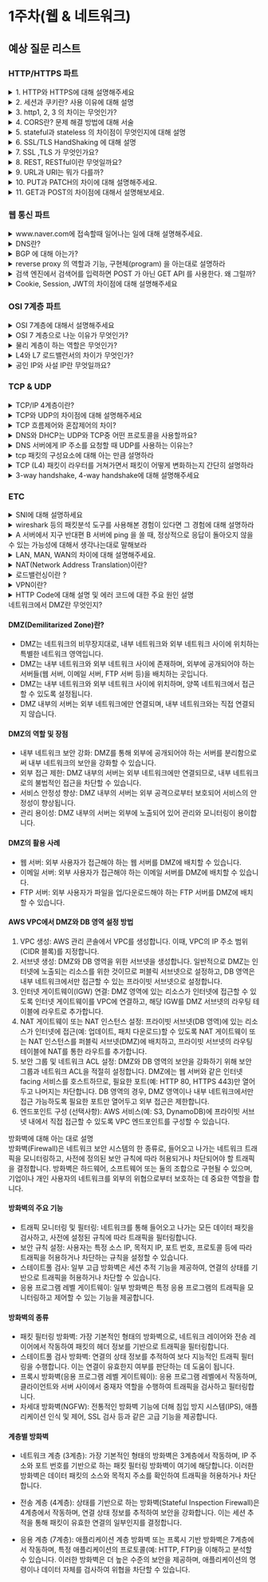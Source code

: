 # 1주차(웹 & 네트워크)

## 예상 질문 리스트

### HTTP/HTTPS 파트
<details>
<summary>1. HTTP와 HTTPS에 대해 설명해주세요</summary>
<div>
HTTP는 Hypertext Transfer Protocol의 약자로, 클라이언트/서버 모델에서 데이터를 주고받기 위한 프로토콜입니다. 7계층의 프로토콜로, TCP/IP 위에서 동작하며, 80번 포트를 사용합니다. HTTP는 상태를 가지고 있지 않는 Stateless 프로토콜이며 e커머스 같은 상태가 필요한 작업들을 위한 쿠키와 세션이 존재합니다.
HTTP는 클라이언트와 서버 사이에서 데이터를 주고 받을 떄 텍스트 형태로 주고 받으며, 누군가 네트워크에서 신호를 가로채면 내용이 노출될 수 있다는 보안적인 이슈가 존재합니다.
이를 보완하기 위해서 고안된 것이 바로 HTTP Secure라고도 불리는 HTTPS 이며 HTTP에 데이터 암호화를 추가하여 보안성을 강화한 프로토콜입니다. 443 포트를 사용하고, HTTP 레이어 바로 밑단에 SSL이나 TLS 프로토콜을 추가하여, 서버와 클라이언트 사이에서의 모든 통신 내용이 암호화됩니다.
</div>
</details>

<details>
<summary>2. 세션과 쿠키란? 사용 이유에 대해 설명</summary>
<div>
세션과 쿠키는 웹상에서 사용자의 상태 정보를 유지하고, 사용자 경험을 개선하기 위해 사용되는 기술입니다. 이들은 HTTP 프로토콜의 비연결성과 무상태성을 보완하는 역할을 합니다.

### 세션(Session)
세션은 서버 측에서 생성되는 일종의 식별자로, 사용자가 웹 서버에 접속할 때마다 임시로 생성됩니다. 사용자의 정보는 서버에 저장되며, 보안성이 높지만 서버의 부하를 증가시킬 수 있습니다.
세션은 주로 사용자의 로그인 상태나 접속 정보 등을 유지하기 위해 사용되며 세션을 통해 사용자가 여러 페이지를 이동하더라도 로그인 상태를 유지할 수 있습니다.
### 쿠키(Cookie)
쿠키는 클라이언트(브라우저) 측에 저장되는 작은 데이터 파일로, 사용자의 웹 사이트 방문 정보나 선호도 등을 저장합니다. 쿠키는 사용자가 웹 사이트에 다시 접속할 때 해당 정보를 서버에 전송하여 사용자 맞춤형 서비스를 제공할 수 있게 합니다.
쿠키를 사용하는 이유는 사용자의 편의성을 높이고, 웹 사이트의 사용성을 개선하기 위해 사용됩니다. 예를 들어, 쿠키를 통해 사용자의 로그인 정보, 장바구니 정보, 언어 설정 등을 기억하게 할 수 있습니다.
세션과 쿠키는 HTTP의 무상태성과 비연결성을 개선하기 위해 나온 방법으로 e커머스처럼 상태가 필요한 경우 사용자의 정보를 각각 서버(세션)와 클라이언트(쿠키) 측에서 관리하는 방법입니다. 보안성이 중요한 정보는 세션을 통해 서버 측에서 관리하고, 사용자의 편의성을 위한 정보는 쿠키를 통해 클라이언트 측에서 관리하는 것이 일반적입니다. 
</div>
</details>

<details>
<summary>
3. http1, 2, 3 의 차이는 무엇인가?
</summary>
<div>

**HTTP/1.0**:
- 연결마다 하나의 요청과 응답만 처리하는 클라이언트-서버 모델을 사용합니다.
- 텍스트 기반의 프로토콜로, 헤더 정보와 데이터가 동일한 연결을 통해 전송됩니다.
- 성능과 효율성이 떨어지는 단점이 있으며, 여러 개의 리소스를 동시에 로드하기 어렵습니다.
<br>

**HTTP/1.1**:

- **지속 연결(Persistent Connection)**과 **파이프라이닝(Pipelining)**을 도입하여 한 번의 TCP 초기화 이후, keep-alive 옵션으로 일정 시간 동안 연결 상태를 유지하며, 클라이언트는 앞 요청의 응답을 기다리지 않고 순차적으로 요청을 전송할 수 있게 되었습니다(하지만, 서버에서는 순서대로 처리해야 해서 병목 현상이 발생하고 HOL 문제가 발생). 
- 헤더 필드의 압축을 통해 일부 성능 향상을 이루었지만, 여전히 성능이 제한됩니다.(쿠키와 같은 다양한 메타 정보가 헤더에 들어가서 보내려 하는 데이터보다 header가 더 커지게 되는 Fat message header 문제가 존재)
![alt text](image.png)

<br>

**HTTP/2**:
- 이진 프레임 형식과 헤더 압축을 도입하여 효율성을 개선했습니다.
- **다중 스트림(Multiplexing)을 지원하여 하나의 연결로 동시에 여러 요청과 응답을 처리**할 수 있습니다.
- **서버 푸시(Server Push)를 통해 서버는 클라이언트 요청 없이 리소스를 전송할 수** 있습니다.
- 보안을 위해 기본적으로 TLS(SSL)을 사용하도록 권장하며 그 위에 binary framing layer가 올라가서 동작합니다. (메시지가 프레임으로 나뉘면 헤더는 헤더 프레임, 데이터는 데이터 프레임으로 나뉨.) 
![이진 프레임 구조](image-1.png)
![다중 스트림 구조](image-2.png)
<br>

#### Appendix
Stream : 구성된 연결 내에서 전달되는 바이트의 양방향 흐름으로 하나 이상의 메시지가 전달될 수 있습니다.
Message : 논리적 요청 또는 응답 메시지에 매핑되는 프레임의 전체 시퀀스입니다.
Frame : http/2에서 통신의 최소 단위로 각 최소 단위에는 하나의 프레임 헤더가 포함됩니다.
즉, 상위 레벨에서는 스트림으로 묶고 하위 레벨에서는 프레임으로 쪼개져서 통신이 이루어집니다. 각 스트림에는 양방향 메시지 전달에 사용되는 고유 식별자와 우선순위 정보(선택적)가 존재하며 모든 통신은 클라이언트와 서버 사이에 하나의 tcp 연결만을 사용하며 전달될 수 있는 양방향 스트림의 수는 제한이 없습니다. 즉, tcp를 복수로 뚫지 않습니다.


**HTTP/3**:
- 전체적으로 새로운 전송 프로토콜로, **QUIC(Quick UDP Internet Connections)을 기반으로** 합니다.
- UDP를 사용하여 혼잡 제어 및 오류 복구 기능을 더 효과적으로 수행하며, 연결 설정 및 해제에 대한 지연을 감소시킵니다.
- 하나의 연결로 다수의 병렬 스트림을 전송하며, 스트림 간에 영향을 주지 않고 데이터를 동시에 전송합니다.
- 보통 tcp에서는 소켓 번호로 ip주소+포트 번호를 쓰는데 QUIC에서는 독립적으로 connection id를 사용하기 때문에 ip주소가 바뀌어도 연결이 유지됩니다.
- QUIC의 연결 설정 과정이 TLS1.3과 밀결합되어 있는 반면 TCP는 TLS와 서로 독립적이라서 따로 따로 뚫지만 QUIC 은 새로 만들때 그냥 같이 써야해서 같이합니다. (QUIC이 TLS1.3을 사용한 주된 이유는 handshake에 더 적은 라운드 트립이 필요하도록 바뀌었기 때문으로 프로토콜 지연을 줄여주는 효과가 있음.)

(https://suminn0.tistory.com/143)
![TLS](image-3.png)

</div>
</details>

<details>
<summary>
4. CORS란? 문제 해결 방법에 대해 서술
</summary>
<div>

### CORS(Cross-Origin Resource Sharing)란?

CORS는 웹 브라우저에서 보안을 유지하면서 다른 출처의 리소스를 안전하게 요청할 수 있도록 하는 메커니즘입니다. 서버는 HTTP 헤더를 통해 다른 출처의 요청을 허용할지 결정하며, 이는 원본 사이트의 모방을 방지하고 다른 출처의 데이터 요청을 제한함으로써 공격으로부터 보호하는 데 필요합니다.

#### CORS의 필요성
- 보안 강화: 웹 애플리케이션은 선택된 리소스에 대해 다른 출처의 접근을 허용함으로써, 원본 사이트를 모방하거나 사용자 정보를 도용하는 등의 무단 접근 및 해킹 가능성을 줄일 수 있습니다.
- 통합 용이성: 클라이언트 웹 애플리케이션이 다른 도메인의 리소스와 상호 작용할 수 있게 함으로써, third party API 및 리소스를 클라이언트 측 코드에서 참조하는 것을 용이하게 합니다. 예를 들어, 동영상 플랫폼 API에서 동영상을 가져오거나 글꼴 라이브러리의 글꼴을 사용하는 등의 작업에 활용됩니다.
#### CORS 해결 방법
- 서버 측 설정 변경: 서버에서 특정 출처 또는 모든 출처에 대한 요청을 허용하도록 설정을 변경합니다. 예를 들어, Spring Boot에서는 @CrossOrigin 어노테이션을 사용하거나, WebMvcConfigurer를 구현하여 글로벌 CORS 설정을 할 수 있습니다.
- 프록시 서버 사용: 클라이언트와 서버 사이에 프록시 서버를 두어, 모든 클라이언트 요청을 프록시를 통해 서버로 전달하고, 서버의 응답을 클라이언트에게 전달하는 방식으로 CORS 문제를 우회할 수 있습니다.

</div>
</details>

<details>
<summary>
5. stateful과 stateless 의 차이점이 무엇인지에 대해 설명
</summary>
<div>

#### Stateful
Stateful(상태 유지) 시스템은 사용자의 상태 정보를 저장하고 이를 기반으로 다음 행동을 결정합니다. 예를 들어, 웹 애플리케이션에서 로그인 세션 관리는 Stateful한 예입니다. 사용자가 로그인하면, 그 사용자의 정보(예: 세션 ID)가 서버에 저장되고, 사용자가 다음 요청을 할 때마다 서버는 해당 정보를 참조하여 사용자를 인식합니다. 이를 통해 사용자마다 개인화된 서비스를 제공할 수 있습니다.

#### Stateless
Stateless(상태 비유지) 시스템은 사용자의 상태 정보를 저장하지 않습니다. 즉, 각 요청이 독립적으로 처리되며, 이전 요청의 정보가 후속 요청에 영향을 주지 않습니다. 예를 들어, HTTP 프로토콜은 Stateless 프로토콜입니다. 클라이언트가 서버에 요청을 보낼 때 마다, 각 요청은 서로 독립적으로 처리되며, 서버는 이전 요청에 대한 정보를 저장하거나 참조하지 않습니다. 이러한 특성은 서버의 복잡성을 줄이고 확장성을 높이는 데 도움이 됩니다.

둘의 차이점은 상태 정보 저장 여부와 응답 방식에 차이가 있으면 Stateful의 경우엔 저장하고 관리한 상태 정보를 기반으로 응답을 결정하는 반면 Stateless는 상태 정보를 유지하지 않고 각 요청을 독립적으로 처리합니다. 따라서 전자의 경우 상태 정보 관리를 위한 리소스가 필요할 수 있으며 이는 시스템의 복잡성을 증가시킬 수 있습니다.
</div>
</details>

<details>
<summary>
6. SSL/TLS HandShaking 에 대해 설명
</summary>
<div>

SSL(Secure Sockets Layer)과 TLS(Transport Layer Security)는 인터넷 상에서 데이터를 암호화하여 전송하는 기술로, 민감한 정보를 안전하게 전송하기 위해 사용됩니다. SSL은 TLS의 전신이며, 현재는 TLS가 더 널리 사용됩니다. SSL/TLS Handshaking은 클라이언트와 서버 간의 안전한 연결을 설정하는 과정입니다.

클라이언트 헬로(Client Hello): 통신을 시작하는 클라이언트가 서버에게 사용 가능한 암호화 방식, TLS 버전, 임의의 난수(random number) 등을 전송합니다.

서버 헬로(Server Hello): 서버는 클라이언트의 메시지를 받고, 클라이언트와 공통으로 사용할 수 있는 암호화 방식, TLS 버전, 서버의 임의의 난수 등을 선택하여 응답합니다.

서버 인증 및 키 교환(Server Certificate and Key Exchange): 서버는 자신의 인증서를 클라이언트에게 전송합니다. 클라이언트는 인증서의 유효성을 확인하고, 서버의 공개키를 획득합니다. 이 공개키를 이용하여 세션 키를 암호화하여 서버에게 전송합니다.

클라이언트 키 교환(Client Key Exchange): 클라이언트는 서버의 공개키를 사용하여 암호화된 프리마스터 시크릿(premaster secret)을 생성하고 이를 서버에게 전송합니다. 서버는 개인 키를 사용하여 premaster secret(클라이언트가 보낸 키)을 해독합니다. 그런 다음 서버와 클라이언트는 모든 통신의 대칭 암호화에 사용되는 세션 키를 계산합니다.

핸드세이크 완료: 서버와 클라이언트는 서로에게 "Finished" 메시지를 전송하여 핸드셰이킹 과정이 성공적으로 완료되었음을 알립니다. 이 시점부터 클라이언트와 서버 간에 교환되는 데이터는 모두 암호화되어 전송됩니다.

![ssl/tls handshake](image-4.png)
</div>
</details>

<details>
<summary>
7. SSL ,TLS 가 무엇인가요?
</summary>
<div>

SSL(Secure Sockets Layer)과 TLS(Transport Layer Security)는 인터넷 상의 데이터 전송을 안전하게 보호하기 위한 프로토콜입니다. 이들은 개인 정보, 인증, 데이터 무결성을 보호하며, 특히 온라인 거래와 같은 중요한 정보가 오가는 통신을 암호화하여 보안을 강화합니다. SSL은 TLS의 전신으로, 시간이 지나면서 TLS로 발전했습니다.

#### SSL과 TLS의 역할
- 데이터 암호화: 웹사이트와 브라우저 간에 전송되는 데이터를 암호화하여, 해커들이 개인 또는 금융 정보에 접근하는 것을 방지합니다.
- 통신 보안 강화: 웹 브라우징, 이메일, VoIP와 같은 애플리케이션을 위해 컴퓨터 네트워크 상에서 통신 보안을 제공합니다.

#### SSL과 TLS의 차이점
- 보안 강화: TLS는 SSL의 취약점을 해결한 업그레이드 버전으로, 더 강화된 보안 기능을 제공합니다.
- 표준화: TLS는 1999년 IETF(Internet Engineering Task Force)에 의해 표준화된 SSL의 후속 버전입니다.(TLS 1.0은 SSL 3.0 의 개선 버전으로 시작)

SSL과 TLS는 웹사이트의 신뢰도를 높이고 인터넷 연결을 보호하는 데 중요한 역할을 합니다. 이 프로토콜들은 모든 종류의 정보 교환을 보호하는 데 필수적이며, 전자상거래뿐만 아니라 로그인 정보와 같은 중요 데이터의 안전한 전송을 보장합니다. 

</div>
</details>

<details>
<summary>
8. REST, RESTful이란 무엇일까요?
</summary>
<div>
REST는 인터넷상에서 클라이언트와 서버 간의 상호작용을 규정하기 위해 고안되었으며, 웹 기술을 사용하여 구현됩니다. RESTful은 REST 원칙을 준수하는 웹 서비스를 의미합니다. 

#### REST 구성 요소
- 자원(Resource) : HTTP URI
- 자원에 대한 행위(Verb) : HTTP Method
- 자원에 대한 행위의 내용 (Representations) : HTTP Message Pay Load

#### REST 주요 특징
- 클라이언트-서버 구조(Client-Server Architecture): 클라이언트와 서버가 독립적으로 동작할 수 있도록 분리됩니다. 이를 통해 각각의 구성 요소가 개별적으로 발전할 수 있습니다.

- 무상태(Stateless): 각 요청은 독립적이며, 이전 요청의 상태 정보를 저장하지 않습니다. 서버는 클라이언트로부터 온 요청만을 처리하며, 이 요청에는 필요한 모든 정보가 포함되어 있어야 합니다.

- 캐시 처리 가능(Cacheable): 서버 응답은 캐싱이 가능하도록 표시될 수 있습니다. 이를 통해 클라이언트는 응답을 재사용하여 애플리케이션의 효율성과 성능을 향상시킬 수 있습니다.

- 계층형 시스템(Layered System): 클라이언트는 서버가 직접적으로 연결되어 있는지, 중간에 다른 계층이 있는지 알 수 없습니다. 이는 시스템의 확장성을 향상시킵니다.

- 코드 온 디맨드(Code on Demand, 선택적): 서버는 실행 가능한 코드를 클라이언트에 전송할 수 있습니다. 이는 클라이언트의 기능을 임시적으로 확장할 수 있게 합니다.

- 일관된 인터페이스(Uniform Interface): 일관된 인터페이스를 통해 시스템 간의 상호작용을 단순화합니다. 이 원칙에는 리소스의 식별, 리소스에 대한 표현, 자기 서술적 메시지, 하이퍼미디어를 통한 애플리케이션 상태의 엔진 등이 포함됩니다.

RESTful 웹 서비스는 이러한 원칙을 따르며, 주로 HTTP 메소드(GET, POST, PUT, DELETE 등)를 사용하여 리소스에 접근하고 조작합니다. RESTful 아키텍처를 사용함으로써, 개발자들은 보다 유연하고 확장 가능한 웹 서비스를 구축할 수 있습니다.
</div>
</details>

<details>
<summary>
9. URL과 URI는 뭐가 다를까?
</summary>
<div>

#### URI (Uniform Resource Identifier)
URI는 인터넷 상의 자원을 고유하게 식별하거나 이름을 붙이기 위한 문자열입니다.
URI는 자원의 위치나 이름을 나타낼 수 있으며, URL과 URN (Uniform Resource Name)을 포함하는 더 넓은 개념입니다.
ex) mailto:example@example.com (URN), http://example.com/page (URL)
#### URL (Uniform Resource Locator)
URL은 인터넷 상의 자원이 위치한 곳을 나타내기 위한 특정한 형태의 URI입니다.
URL은 자원에 접근하기 위한 구체적인 방법과 위치를 포함합니다. 즉, 해당 자원을 찾기 위한 주소 역할을 합니다.
ex) http://example.com/page

#### 차이점
모든 URL은 URI입니다. 하지만 모든 URI가 URL인 것은 아닙니다. URI는 자원의 위치(URL) 또는 이름(URN)을 나타낼 수 있지만, URL은 오직 자원의 위치만을 나타냅니다.
URL은 자원에 접근하기 위한 경로를 제공하는 반면, URI는 자원을 식별하거나 이름을 붙이는 데 사용됩니다.
즉, URL은 '어디에' 있는지를 알려주고, URI는 '무엇인지'를 식별합니다.

</div>
</details>

<details>
<summary>
10. PUT과 PATCH의 차이에 대해 설명해주세요.
</summary>
<div>

HTTP 메소드인 PUT과 PATCH는 모두 리소스를 업데이트하는 데 사용되지만, 그 방식에서 차이가 있습니다. PUT은 전체 리소스를 업데이트하는 반면, PATCH는 리소스의 일부분만 업데이트합니다. 예를 들어, PUT 요청을 보내면 리소스의 모든 필드가 업데이트되지만, PATCH 요청을 보내면 특정 필드만 업데이트할 수 있습니다.

#### PUT과 PATCH의 주요 차이점
PUT: 전체 리소스를 업데이트하므로, 업데이트하려는 리소스의 모든 정보를 요청에 포함해야 합니다. 이는 리소스의 일부만 변경하고자 할 때 비효율적일 수 있습니다.
PATCH: 리소스의 특정 부분만을 업데이트하기 때문에, 변경하고자 하는 정보만 요청에 포함하면 됩니다. 이는 효율적인 데이터 전송과 빠른 업데이트를 가능하게 합니다.

</div>
</details>

<details>
<summary>
11. GET과 POST의 차이점에 대해서 설명해보세요.
</summary>
<div>

GET 메소드는 서버로부터 정보를 조회하기 위해 사용됩니다. 데이터를 URL의 쿼리 스트링을 통해 전송하며, 이 데이터는 URL에 노출됩니다. GET 요청은 브라우저에 의해 캐시될 수 있으며, 북마크와 검색 엔진 크롤링에 적합합니다.
POST 메소드는 서버에 데이터를 제출하여 리소스를 생성하거나 업데이트하기 위해 사용됩니다. 데이터는 요청 본문(body)에 포함되어 전송되며, URL에는 노출되지 않습니다. POST 요청은 캐시되지 않으며, 브라우저 히스토리에도 저장되지 않습니다.

</div>
</details>

### 웹 통신 파트

<details>
<summary>
www.naver.com에 접속할때  일어나는 일에 대해 설명해주세요.
</summary>
<div>

1. URL 입력: 브라우저의 주소창에 www.naver.com을 입력합니다.

2. DNS 조회: DNS 서버는 도메인 네임을 IP로 변환해주는 역할을 합니다. 먼저 Local DNS에게 URL을 물어보고, 해당 주소가 캐싱되어있다면 바로 IP 주소를 반환하고 그렇지 않다면 다음 단계로 넘어갑니다. Local DNS는 주소를 찾아내기 위해 다른 DNS 서버들과 통신을 시작하게 되며 재귀적으로 Root DNS, TLD DNS, 도메인 DNS에게 차례로 물어보며 IP 주소를 찾게 됩니다.

3. TCP 연결: IP 주소를 획득한 후, 브라우저는 목적지 서버와의 안정적인 통신을 위해 TCP(Transmission Control Protocol) 연결을 시도합니다.(이때 HTTPS인 경우 SSL/TLS 핸드세이크 과정도 진행됩니다.) 이 과정에서는 일반적으로 www.naver.com 서버의 80번 포트(HTTP) 또는 443번 포트(HTTPS)에 연결하려고 합니다.

4. HTTP 요청: TCP 연결이 성공하면, 브라우저는 www.naver.com 서버에 HTTP 요청을 보냅니다. 이 요청에는 웹 페이지를 요청하는 데 필요한 정보가 포함됩니다.

5. 서버 응답: www.naver.com 서버는 브라우저의 요청을 받고 처리한 다음, 요청된 웹 페이지 데이터(HTML, CSS, JavaScript 등)와 함께 HTTP 응답을 보냅니다.

6. 콘텐츠 렌더링: 브라우저는 서버로부터 받은 데이터를 해석하여 화면에 표시합니다. HTML을 먼저 해석하고, CSS 스타일을 적용하며, JavaScript를 실행하여 동적인 웹 페이지를 사용자에게 보여줍니다.

7. 외부 자원 로드: 웹 페이지에는 외부 이미지, 스크립트, 스타일시트 등이 포함될 수 있습니다. 이러한 자원들도 각각 HTTP 요청을 통해 서버로부터 로드됩니다.

</div>
</details>

<details>
<summary>
DNS란?
</summary>
<div>
DNS(Domain Name System)는 인터넷상에서 도메인 이름을 IP 주소로 변환하는 시스템입니다. 인터넷은 기본적으로 IP 주소를 사용하여 컴퓨터나 서버와 같은 장치를 식별합니다. 그러나 IP 주소는 숫자로 이루어져 있어 사람이 기억하기 어렵습니다. DNS는 이러한 문제를 해결하기 위해 도메인 이름(예: www.example.com)을 사람이 이해할 수 있는 주소로 사용하고, 이를 실제 네트워크에서 장치를 식별하는 데 필요한 IP 주소(예: 192.0.2.1)로 변환합니다.
</div>
</details>

<details>
<summary>
BGP 에 대해 아는가?
</summary>
<div>

BGP(Border Gateway Protocol)는 인터넷의 핵심 라우팅 프로토콜 중 하나로, **다른 AS(Autonomous System) 간에** **경로 및 라우팅 정보를 교환하고 관리하는 데 사용**되는 프로토콜입니다.(AS란 하나 이상의 네트워크로 구성되어 독자적인 라우팅 정책을 가진 큰 네트워크나 네트워크 그룹을 의미) BGP는 주로 대규모 네트워크와 다른 AS 간의 라우팅을 제어하는 데 사용됩니다.

#### BGP 주요 특징
1. **AS 간 라우팅**: BGP는 다른 AS 간에 라우팅 정보를 교환하는 데 사용됩니다. **AS는 네트워크 관리의 독립적인 영역**으로, 하나 이상의 IP 주소 범위를 관리합니다. BGP는 이러한 **AS 간의 경로 교환을 담당**합니다.
2. **경로 벡터 프로토콜**: BGP는 경로 벡터 프로토콜로서, 경로 정보를 경로 벡터로 표현하고 이를 교환하여 라우팅 결정을 내립니다. 즉, 패킷이 전송될 최적의 경로를 결정하는 데 사용됩니다. 각 경로 벡터는 목적지 네트워크, AS 경로 및 다양한 속성 정보로 구성됩니다.
3. **정책 기반 라우팅**: BGP는 다양한 정책을 적용하여 라우팅 결정을 내릴 수 있습니다. 이는 트래픽 조정, AS 경로 필터링, 목적지 기반 경로 선택 등과 같은 다양한 제어를 가능하게 합니다.
4. **AS 경로 필터링**: BGP는 AS 경로 정보를 이용하여 경로 필터링을 수행할 수 있으므로, 특정 AS로부터 트래픽을 차단하거나 전달할 수 있습니다.
5. **경로 공개 및 철회**: BGP는 경로 공개(Advertise)와 경로 철회(Withdraw)를 통해 네트워크의 상태를 다른 AS에 알리고 변경사항을 통지합니다.
6. **BGP 라우터**: BGP 라우터는 BGP 프로토콜을 구현하는 라우터로, 다른 AS와의 BGP 세션을 설정하고 업데이트 메시지를 교환합니다.
7. **BGP 피어링**: BGP 라우터 간의 연결을 BGP 피어링이라고 합니다. BGP 피어링은 eBGP(External BGP)와 iBGP(Internal BGP) 두 가지 유형이 있습니다. eBGP는 다른 AS와의 피어링을 나타내며, iBGP는 동일한 AS 내의 다른 BGP 라우터와의 피어링을 나타냅니다.

#### 작동 방식
1. 세션 설정: 두 BGP 라우터(피어) 사이에 TCP 연결을 통해 세션이 설정됩니다. BGP는 기본적으로 TCP 포트 179를 사용합니다.
2. 경로 교환: 세션이 설정되면, BGP 피어는 서로에게 자신이 알고 있는 경로 정보를 교환합니다.
3. 경로 갱신: 경로 정보나 네트워크 상태가 변경되면, BGP 피어는 새로운 정보를 서로에게 알립니다.
4. 경로 유지: BGP 피어는 주기적으로 keepalive 메시지를 교환하여 연결을 유지합니다.

BGP는 인터넷의 라우팅을 관리하고 안정적으로 유지하기 위한 핵심 프로토콜로 사용되며, 다양한 정책 및 네트워크 환경에 따라 라우팅 결정을 조절할 수 있습니다.

Calico BGP..
</div>
</details>

<details>
<summary>
reverse proxy 의 역할과 기능, 구현체(program) 을 아는대로 설명하라
</summary>
<div>

Reverse Proxy는 클라이언트로부터의 요청을 서버로 전달하는 중간자 역할을 하며, 서버로부터의 응답을 다시 클라이언트에게 전달합니다. 그러나 일반적인 프록시 서버와 달리, Reverse Proxy는 클라이언트가 서버에 직접적으로 접근하는 것이 아닌 서버의 앞단에서 작동하여 서버들의 요청을 관리합니다. 이로 인해 여러 가지 중요한 역할과 기능을 수행할 수 있습니다.

#### Reverse Proxy의 역할과 기능
- 로드 밸런싱: 여러 서버에 걸쳐 요청을 분산시켜 서버의 부하를 줄이고, 서비스의 가용성과 신뢰성을 높입니다.
- 보안 강화: 클라이언트와 서버 사이의 중간자로서 작동하여 서버의 실제 IP 주소를 숨기고, 보안 위협으로부터 서버를 보호합니다.
- 캐싱: 자주 요청되는 리소스를 캐시에 저장하여 서버의 부하를 줄이고 응답 시간을 단축합니다.
#### Reverse Proxy 구현체
- Nginx: 고성능을 자랑하는 웹 서버이자 가장 인기 있는 리버스 프록시 소프트웨어 중 하나입니다. 로드 밸런싱, 캐싱 등의 기능을 제공합니다.
- Apache HTTP Server: mod_proxy 모듈을 통해 리버스 프록시 기능을 제공합니다. 유연한 구성과 다양한 모듈을 통해 많은 기능을 지원합니다.
- HAProxy: 고성능 로드 밸런서 및 프록시 서버로, 특히 대규모 웹 사이트와 애플리케이션에 적합합니다. 세밀한 트래픽 관리와 보안 기능을 제공합니다.

이러한 리버스 프록시 소프트웨어들은 웹 서비스의 성능을 향상시키고, 보안을 강화하며, 관리를 용이하게 하는 등의 역할을 수행합니다.

> 포워드 프록시(Forward Proxy)
> 목적: 일반 프록시는 클라이언트가 인터넷에 접근할 때 사용합니다. 클라이언트의 요청을 받아서 인터넷의 서버에 대신 요청을 보내고, 서버로부터 받은 응답을 클라이언트에게 돌려줍니다. 이를 통해 사용자의 신원을 보호하거나 콘텐츠 필터링, 방화벽 우회 등의 기능을 제공할 수 있습니다.
> 작동 방식: 클라이언트는 프록시 서버를 통해 인터넷의 다양한 서버에 접근합니다. 프록시 서버는 클라이언트의 요청을 대신해서 웹 서버에 전달하고, 웹 서버로부터의 응답을 다시 클라이언트에게 전달합니다.

포워드 프록시는 클라이언트 뒷단에 있고 리버스 프록시는 서버 앞단에 있으며 포워드 프록시는 클라이언트를 대신해서 서버에 요청을 보내는 역할을 하고(이때 특정 사이트 접속에 대한 차단 설정 가능) 리버스 프록시는 클라이언트가 요청을 보내면 리버스 프록시가 서버와 통신해서 요청 응답을 반환해줍니다.
따라서 리버스 프록시의 경우 클라이언트는 리버스 프록시 ip로 요청을 보내게 되고 포워드 프록시의 경우 서버는 클라이언트 ip 대신 포워드 프록시의 ip로 요청을 받게 됩니다.
</div>
</details>

<details>
<summary>
검색 엔진에서 검색어를 입력하면 POST 가 아닌 GET API 를 사용한다. 왜 그럴까?
</summary>
<div>

- URL을 통한 공유: GET 요청은 요청하는 데이터가 URL의 일부로 포함되어 있기 때문에, 사용자가 검색 결과를 쉽게 다른 사람과 공유할 수 있습니다. 예를 들어, 검색어가 URL에 포함되어 있어 링크를 복사하여 다른 사람에게 보낼 수 있습니다.

- 캐싱: GET 요청은 결과를 캐시할 수 있어서 동일한 검색 요청에 대해 더 빠른 응답 시간을 제공할 수 있습니다. 이는 서버의 부하를 줄이고 사용자 경험을 개선하는 데 도움이 됩니다.

검색 엔진에서 GET 방식을 사용하는 것은 사용자 경험을 향상시키고, 검색 결과의 공유와 재사용을 용이하게 하기 위한 선택입니다. 검색어를 URL에 포함시킴으로써, 사용자는 검색 결과를 쉽게 다른 사람과 공유하고, 나중에 다시 접근할 수 있습니다.
</div>
</details>

<details>
<summary>
Cookie, Session, JWT의 차이점에 대해 설명해주세요
</summary>
<div>

Cookie와 Session은 클라이언트와 서버 간의 상태를 유지하기 위해 사용되며, 서로 보완적인 관계에 있습니다. 반면, JWT는 사용자 인증 정보를 안전하게 전송하고 검증하기 위한 목적으로 사용됩니다.

#### Cookie:
- 클라이언트(브라우저)에 저장되는 작은 데이터 파일입니다.
- 사용자 인증, 세션 관리, 사용자 선호도 기록 등에 사용됩니다.
- 이름, 값, 만료 시간, 도메인, 경로 등으로 구성됩니다.
#### Session
- 서버 측에서 관리되는 사용자 정보의 저장소입니다.
- 클라이언트에게 고유한 세션 ID를 제공하여 사용자를 식별합니다.
- 서버의 메모리에 저장되어, 동시에 많은 사용자가 접속할 경우 서버에 부하를 줄 수 있습니다.
#### JWT (JSON Web Token)
- 사용자 인증 및 정보 교환에 사용되는 자가 수용적(self-contained) 방식의 JSON 토큰입니다.
- 토큰에는 사용자에 대한 정보, 발급자, 만료 시간 등이 포함될 수 있습니다.
- 디지털 서명이 되어 있어, 정보가 중간에 변경되었는지 검증할 수 있습니다.
- 세션과 달리 서버의 메모리를 사용하지 않아 서버 부하를 줄일 수 있습니다

</div>
</details>





### OSI 7계층 파트

<details>
<summary>
OSI 7계층에 대해서 설명해주세요
</summary>
<div>

OSI(Open Systems Interconnection) 7계층 모델은 컴퓨터 네트워크 프로토콜과 통신을 7개의 계층으로 나누어 정의한 표준 모델입니다.

1. 물리 계층(Physical Layer): 데이터 전송과 수신을 위한 하드웨어 수준의 전송 매체(케이블, RJ45 등)와 전기적 신호를 다룹니다. 이 계층은 데이터를 비트로 변환하여 전송합니다.

2. 데이터 링크 계층(Data Link Layer): 네트워크 장비 간의 물리적 연결을 관리하고, 오류 검출 및 수정 기능을 제공합니다. 이 계층에서는 프레임이라는 단위로 데이터를 전송하며, MAC 주소를 사용하여 통신합니다.

3. 네트워크 계층(Network Layer): 다양한 네트워크 간의 데이터 전송을 담당하며, IP 주소를 사용하여 최적의 경로(Routing)를 결정합니다. 이 계층에서는 패킷이라는 단위로 데이터를 전송합니다.

4. 전송 계층(Transport Layer): 종단 간(End-to-End) 데이터 전송을 관리하며, 통신을 위한 세션 관리와 오류 검출 및 복구 기능을 제공합니다. TCP/UDP 프로토콜이 이 계층에서 작동합니다.

5. 세션 계층(Session Layer): 네트워크 상에서 통신하는 양쪽 시스템 간의 세션을 생성, 관리, 종료하는 기능을 담당합니다. 이 계층은 통신의 시작과 끝을 정의합니다.

6. 표현 계층(Presentation Layer): 데이터의 표현 형식을 관리하고 변환합니다. 예를 들어, 암호화 및 압축을 처리합니다. 이 계층은 데이터를 어플리케이션이 이해할 수 있는 형태로 변환하거나, 네트워크 형식으로 변환하는 역할을 합니다.

7. 응용 계층(Application Layer): 최종 사용자와 직접적으로 상호 작용하는 애플리케이션들을 위한 인터페이스를 제공합니다. 이메일 클라이언트, 웹 브라우저와 같은 응용 프로그램이 이 계층에서 작동합니다.
</div>
</details>

<details>
<summary>
OSI 7 계층으로 나눈 이유가 무엇인가?
</summary>
<div>

네트워크 통신 과정을 7계층으로 나누어 각 계층의 역할을 명확히 함으로써 네트워크 통신 과정의 복잡성을 해결하고, 문제 해결의 효율성을 높이며(네트워크 문제 발생 시 특정 계층을 타켓팅하여 문제 해결), 계층 간 독립성을 보장하고, 표준화와 호환성을 향상시키는 등 네트워크 관리와 운영에 많은 장점을 제공하기 떄문입니다.

</div>
</details>

<details>
<summary>
물리 계층이 하는 역할은 무엇인가?
</summary>
<div>

0과 1로 나열된 데이터를(비트) 전기적인 **아날로그 신호로 변환**해서 주고 받는 기능을 하는 계층입니다. 
</div>
</details>

<details>
<summary>
L4와 L7 로드밸런서의 차이가 무엇인가?
</summary>
<div>

#### L4 로드밸런서 (계층 4: 전송 계층)
IP 주소와 포트 번호를 기반으로 네트워크 트래픽을 분산시킵니다. TCP/UDP 트래픽의 분산을 담당하며, 세션 계층 정보나 애플리케이션 계층의 데이터 내용은 처리하지 않습니다.
장점: 처리 속도가 빠르며, 단순한 트래픽 분산에 효율적입니다.

#### L7 로드밸런서 (계층 7: 애플리케이션 계층)
HTTP, HTTPS 같은 애플리케이션 프로토콜의 내용을 기반으로 트래픽을 분산시킵니다. URL, HTTP 헤더, 쿠키 등을 분석하여 더 정교한 라우팅 결정을 내릴 수 있습니다.
장점: 애플리케이션의 요구사항에 맞춰 트래픽을 제어할 수 있어, 보다 세분화된 로드밸런싱이 가능합니다. 예를 들어, 특정 URL 패턴이나 특정 타입의 트래픽을 특정 서버 그룹에 전달하는 것과 같은 작업을 수행할 수 있습니다.

L4는 IP 주소와 포트 번호 같은 네트워크 및 전송 계층 정보만을 사용하여 트래픽을 분산시키는 반면 L7은 HTTP 헤더, URL, 쿠키 등 애플리케이션 계층의 데이터를 분석하여 더 정교한 로드밸런싱을 제공합니다.
또한, L7은 애플리케이션의 세부적인 요구사항에 맞춰 트래픽을 분산시킬 수 있으며, 캐싱, 애플리케이션 방화벽 기능 등 추가 기능을 제공할 수 있습니다.
</div>
</details>

<details>
<summary>
공인 IP와 사설 IP란 무엇일까요?
</summary>
<div>

#### 공인 IP (Public IP Address)
공인 IP 주소는 인터넷 상에서 고유하며 전 세계적으로 특정 장치를 식별하는 데 사용됩니다.
이 주소를 통해 인터넷 상의 다른 장치들과 통신이 가능하며, 일반적으로 인터넷 서비스 제공업체(ISP)에 의해 할당됩니다.
공인 IP 주소는 인터넷에 직접 연결된 장치에 할당되어 외부에서 접근할 수 있게 해 줍니다.

#### 사설 IP (Private IP Address):
사설 IP 주소는 한 조직 또는 가정 내부 네트워크에서만 사용되며, 인터넷 상에서는 고유하지 않습니다.
사설 IP 주소는 네트워크 내에서 장치들이 서로 통신하는 데 사용되며, 외부 네트워크와의 통신에는 공인 IP 주소를 통한 NAT(네트워크 주소 변환)이 필요합니다.
사설 IP 주소는 일반적으로 라우터나 스위치 같은 네트워크 장비에 의해 자동으로 할당되거나 수동으로 설정됩니다.(DHCP 같은 프로토콜 사용)
사설 IP 주소 범위는 IANA(Internet Assigned Numbers Authority)에 의해 정의되어 있으며, 일반적으로 다음과 같습니다:
10.0.0.0 ~ 10.255.255.255
172.16.0.0 ~ 172.31.255.255
192.168.0.0 ~ 192.168.255.255

</div>
</details>


### **TCP & UDP**

<details>
<summary>
TCP/IP 4계층이란?
</summary>
<div>

TCP/IP 4계층은 인터넷 통신에 사용되는 프로토콜 집합으로, OSI 7계층 모델을 단순화한 모델입니다. 
1. 네트워크 액세스 계층(Network Access Layer) :  이 계층은 물리적 네트워크 하드웨어와 밀접하게 관련되어 있으며, 데이터를 전기 신호로 변환하여 네트워크를 통해 전송하는 기능을 담당합니다. Ethernet, Wi-Fi 같은 물리적 및 데이터 링크 기술이 여기에 속합니다.
2. 인터넷 계층(Internet Layer) : 이 계층은 데이터 패킷을 소스에서 목적지까지 전달하는 기능을 담당합니다. 가장 중요한 프로토콜인 IP(Internet Protocol)가 이 계층에 속하며, 주소 지정과 라우팅을 담당합니다.
3. 전송 계층(Transport Layer) : 이 계층은 통신을 활성화하는 끝점 간의 연결을 관리합니다. TCP(Transmission Control Protocol)와 UDP(User Datagram Protocol)와 같은 프로토콜이 이 계층에 속하며, 데이터의 순차적 전송, 신뢰성 있는 전송, 오류 검출 및 복구 등을 담당합니다.
4. 애플리케이션 계층(Application Layer) : 사용자와 가장 가까운 계층으로, 사용자가 네트워크에 접근할 수 있는 인터페이스와 프로토콜을 제공합니다. HTTP, FTP, SMTP, DNS 등의 프로토콜이 이 계층에 속하며, 웹 브라우징, 이메일 전송, 파일 전송 등 다양한 인터넷 기반 서비스를 가능하게 합니다.

디테일 참고 - https://yozm.wishket.com/magazine/detail/1956/
</div>
</details>

<details>
<summary>
TCP와 UDP의 차이점에 대해 설명해주세요
</summary>
<div>

TCP(Transmission Control Protocol)와 UDP(User Datagram Protocol)는 TCP/IP 프로토콜 스택의 전송 계층에서 사용되는 대표적인 프로토콜입니다. 
##### 연결 방식
TCP는 연결 지향형 프로토콜로, 데이터 전송 전에 3-way handshaking 과정을 거쳐 연결을 설정합니다.
UDP는 비연결형 프로토콜로, 데이터를 보내기 전 연결 설정 과정이 없습니다.

##### 신뢰성
TCP는 데이터 전송 과정에서 오류 검사, 재전송, 흐름 제어 등의 기능을 제공하여 안정적인 데이터 전송을 보장합니다.
UDP는 데이터 전송 과정에서 오류 검사나 재전송 기능이 없어 신뢰성이 낮습니다.

##### 속도
TCP는 연결 설정, 오류 검사, 재전송 등의 과정으로 인해 UDP보다 상대적으로 느립니다.
UDP는 연결 설정 과정이 없어 빠른 속도로 데이터를 전송할 수 있습니다.

##### 용도
TCP는 이메일, 파일 전송, 웹 브라우징 등 신뢰성이 중요한 애플리케이션에 사용됩니다.
UDP는 실시간 스트리밍, 온라인 게임, DNS 등 속도가 중요한 애플리케이션에 사용됩니다.

##### 패킷 전송 방식
TCP는 패킷의 순서를 보장하고 누락된 패킷을 재전송합니다.
UDP는 패킷의 순서를 보장하지 않으며, 누락된 패킷은 재전송하지 않습니다.

#### TCP와 UDP의 특징

##### TCP(Transmission Control Protocol)의 주요 특징
- 연결 지향형 프로토콜: 데이터 전송 전 3-way handshaking을 통해 연결을 설정합니다.
- 신뢰성 있는 데이터 전송: 오류 검사, 재전송, 흐름 제어 등의 기능을 제공합니다.
- 순서 보장: 패킷의 순서를 보장하며, 누락된 패킷은 재전송합니다.
- 느린 속도: 연결 설정, 오류 검사, 재전송 등의 과정으로 인해 UDP보다 상대적으로 느립니다.

##### UDP(User Datagram Protocol)의 주요 특징
- 비연결형 프로토콜: 데이터 전송 전 연결 설정 과정이 없습니다.
- 신뢰성 낮음: 오류 검사, 재전송 기능이 없어 데이터 전송의 신뢰성이 낮습니다.
- 순서 보장 없음: 패킷의 순서를 보장하지 않으며, 누락된 패킷은 재전송하지 않습니다.
- 빠른 속도: 연결 설정 과정이 없어 TCP보다 상대적으로 빠른 속도로 데이터를 전송할 수 있습니다.
</div>
</details>

<details>
<summary>
TCP 흐름제어와 혼잡제어의 차이?
</summary>
<div>

흐름제어는 송신자와 수신자 사이의 데이터 전송 속도를 조절하여 데이터 손실을 방지하는 반면, 혼잡제어는 네트워크 내의 데이터 전송량을 조절하여 네트워크 혼잡을 방지하거나 완화하는 데 초점을 맞춥니다.

#### 흐름제어(Flow Control)
흐름제어는 송신자와 수신자 사이의 데이터 전송 속도를 조절하는 메커니즘입니다. 목적은 수신자가 처리할 수 있는 속도 이상으로 데이터가 전송되어 버퍼가 넘치는 상황을 방지하는 것입니다. 이는 수신자의 처리 능력에 맞추어 데이터의 흐름을 제어함으로써 데이터 손실을 방지합니다.

TCP에서는 주로 "슬라이딩 윈도우" 프로토콜을 사용하여 흐름제어를 구현합니다. 이를 통해 수신자가 지정한 윈도우 크기만큼만 데이터를 전송하고, 수신 확인(ACK)을 받은 후에 다음 데이터를 전송합니다.

#### 혼잡제어(Congestion Control)
혼잡제어는 네트워크 내의 데이터 전송량을 조절하여 네트워크의 혼잡을 방지하거나 완화하는 메커니즘입니다. 네트워크 혼잡이 발생하면 패킷 손실이나 지연이 증가할 수 있으므로, TCP는 네트워크의 혼잡 상태를 감지하고 이에 대응하여 데이터 전송 속도를 조절합니다.

##### Appendix => TCP 혼잡제어 알고리즘
- Slow Start: 처음에는 작은 크기의 데이터를 전송하다가 점차 전송 속도를 높여나가는 방식
- Congestion Avoidance: 혼잡 상황을 감지하여 전송 속도를 점진적으로 늘리는 방식
- Fast Retransmit: 패킷 손실을 빨리 감지하여 재전송하는 방식
- Fast Recovery: 패킷 손실 후 전송 속도를 빨리 복구하는 방식

</div>
</details>

<details>
<summary>
DNS와 DHCP는 UDP와 TCP중 어떤 프로토콜을 사용할까요?
</summary>
<div>

#### DNS
DNS는 주로 UDP를 사용합니다. DNS 쿼리는 대부분 짧은 메시지로 구성되며, 빠른 응답 시간이 중요하기 때문에 연결 설정에 시간이 걸리는 TCP보다는 연결 없이 바로 데이터를 전송할 수 있는 UDP가 선호됩니다. 그러나, 응답 메시지가 크거나 신뢰성이 중요한 경우에는 TCP를 사용하기도 합니다. 예를 들어, DNS 존 전송(Zone Transfer)은 일반적으로 TCP를 사용합니다.

#### DHCP
DHCP는 주로 UDP를 사용합니다. DHCP는 클라이언트와 서버 간에 IP 주소 및 기타 네트워크 구성 정보를 동적으로 할당하고 관리하는 프로토콜입니다. DHCP 통신은 네트워크의 초기 구성 단계에서 이루어지며, 빠른 구성 변경이 필요할 때 UDP의 비연결성이 유용합니다. DHCP 메시지는 일반적으로 데이터그램 형식으로 전송되며, 네트워크의 초기 설정 단계에서도 작동할 수 있도록 설계되었습니다.
</div>
</details>

<details>
<summary>
DNS 서버에게 IP 주소를 요청할 때 UDP를 사용하는 이유는?
</summary>
<div>

DNS 서버에게 IP 주소를 요청할 때 UDP를 사용하는 이유는 빠른 응답 속도, 연결 유지 불필요(일회성 요청), 대량 클라이언트 처리(DNS 질의는 보통 많음), 신뢰성 불필요(일회성 요청) 등 UDP의 특성이 DNS 서비스에 잘 부합하기 때문입니다.
</div>
</details>

<details>
<summary>
tcp 패킷의 구성요소에 대해 아는 만큼 설명하라
</summary>
<div>

TCP (Transmission Control Protocol) 패킷, 일반적으로 세그먼트라고 불리는, 다음과 같은 주요 구성 요소가 있습니다:

- 소스 포트(Source Port)와 목적지 포트(Destination Port): 각각 16비트 필드로, 소스 포트는 패킷을 보내는 어플리케이션의 포트 번호를, 목적지 포트는 패킷을 받는 어플리케이션의 포트 번호를 나타냅니다.

- 시퀀스 번호(Sequence Number): TCP 연결에서 전송되는 각 바이트에 순차적으로 할당되는 번호입니다. 이는 수신 측에서 데이터의 순서를 정확하게 재구성하는 데 사용됩니다.

- 응답 번호(Acknowledgment Number): 수신자가 다음에 받기를 기대하는 시퀀스 번호입니다. 즉, 수신자가 성공적으로 받은 데이터의 양을 송신자에게 알립니다.

- 데이터 오프셋(Data Offset, 그림에선 HLEN): TCP 헤더의 길이를 나타냅니다. 이 필드는 페이로드(실제 데이터)가 시작되기 전까지의 세그먼트 내의 위치를 지정합니다.

- 플래그(Flags): 여러 제어 플래그가 포함되어 있으며, 각 플래그는 1비트입니다. 대표적인 플래그로는 SYN(연결 설정), ACK(응답 확인), FIN(연결 종료), RST(연결 초기화), PSH(데이터 즉시 전달 요청), URG(긴급 데이터 표시) 등이 있습니다.

- 윈도우 크기 (window size): 수신자가 한 번에 받을 수 있는 데이터의 양(바이트 단위)을 지정합니다. 이는 흐름 제어에 사용되어 네트워크 혼잡을 방지합니다. 16비트 필드.

- 체크섬(Checksum): 패킷의 오류 검출을 위한 필드입니다. 송신자가 세그먼트를 생성할 때 계산되며, 수신자가 이를 검증하여 데이터의 정확성을 확인합니다.

- 긴급 포인터(Urgent Pointer): URG 플래그가 설정되었을 때, 이 필드는 긴급 데이터의 끝(마지막 바이트에 대한 일련번호)을 가리킵니다.

- 옵션(Options): 선택적으로 사용되는 필드로, TCP 세그먼트의 기능을 확장합니다. 예를 들어, 최대 세그먼트 크기(Maximum Segment Size, MSS)를 설정하는 데 사용될 수 있습니다.

- 데이터(Data): 실제 전송하고자 하는 애플리케이션 데이터입니다. 데이터 오프셋 필드가 헤더의 크기를 지정하기 때문에, 데이터는 해당 부분 이후에 위치합니다.
![tcp packet](image-5.png)
</div>
</details>

<details>
<summary>
TCP (L4) 패킷이 라우터를 거쳐가면서 패킷이 어떻게 변화하는지 간단히 설명하라
</summary>
<div>

TCP 패킷은 네트워크를 통해 전송되는 동안 다양한 네트워크 장비를 거치게 되는데, 그 중 라우터는 중요한 역할을 합니다. 하지만 TCP 패킷 자체는 라우터를 거치면서 본질적으로 변화하지 않습니다. 대신, 라우터는 패킷의 IP 헤더를 확인하고 이를 기반으로 다음 목적지로 패킷을 전송하는 역할을 합니다. 
1. 캡슐화 및 헤더 변경: TCP 패킷은 IP 패킷 내부에 캡슐화됩니다. 라우터는 IP 헤더의 정보를 확인하고 라우팅 테이블을 참조하여 다음 목적지를 결정합니다. 라우터는 TCP 패킷의 헤더 정보는 건드리지 않고, IP 헤더의 정보만 변경합니다.
2. 라우팅 및 전송: 라우터는 IP 헤더의 정보를 바탕으로 TCP 패킷을 다음 목적지로 전송합니다. 라우터는 라우팅 테이블을 참조하여 최적의 경로를 선택하여 패킷을 전송합니다. 라우터는 TCP 패킷의 내용을 해석하지 않고, 단순히 IP 헤더 정보를 이용하여 패킷을 전달합니다.
3. QoS (Quality of Service) 적용: 라우터는 TCP 패킷의 QoS 정보를 확인하고, 이에 따라 패킷 처리 우선순위를 결정할 수 있습니다. 예를 들어, 실시간 트래픽인 VoIP 패킷을 우선적으로 처리할 수 있습니다.
4. 보안 기능 적용: 라우터는 방화벽 기능을 통해 TCP 패킷의 보안을 검사할 수 있습니다. 불법적이거나 의심스러운 TCP 패킷은 차단될 수 있습니다. 
</div>
</details>


<details>
<summary>
3-way handshake, 4-way handshake에 대해 설명해주세요
</summary>
<div>

##### 3-way Handshake (연결 설정)
3-way handshake는 TCP 연결을 시작하기 위해 사용되며, 다음과 같은 세 단계로 이루어져 있습니다:

1. SYN: 클라이언트는 서버에게 연결을 요청하는 SYN(Synchronize Sequence Number) 패킷을 보냅니다. 이 때, 클라이언트는 자신의 초기 시퀀스 번호(ISN)를 함께 전송합니다.
2. SYN-ACK: 서버는 클라이언트의 연결 요청을 수락하고, 클라이언트에게 SYN-ACK(Synchronize-Acknowledgment) 패킷을 보냅니다. 이 패킷에는 서버의 ISN과 클라이언트의 ISN에 1을 더한 값(ACK)이 포함됩니다.
3. ACK: 클라이언트는 서버의 ISN에 1을 더한 값을 ACK로 하여 ACK 패킷을 서버로 보냄으로써 연결을 확립합니다.
이 과정을 통해 클라이언트와 서버는 신뢰성 있는 연결을 설정하고, 양방향 데이터 전송이 가능해집니다.

##### 4-way Handshake (연결 해제)
4-way handshake는 TCP 연결을 종료하기 위해 사용되며, 다음과 같은 네 단계로 이루어져 있습니다:

1. FIN: 연결을 종료하고자 하는 측(일반적으로 클라이언트)은 FIN(Finish) 플래그가 설정된 패킷을 상대방에게 전송합니다.
2. ACK: 상대방(서버)은 FIN 패킷을 받고, ACK(Acknowledgment) 패킷을 보내어 수신을 확인합니다. 이 시점에서 서버는 클라이언트로부터 추가적인 데이터 수신을 중단하지만, 서버로부터 클라이언트로의 데이터 전송은 계속될 수 있습니다.
3. FIN: 서버가 모든 데이터 전송을 완료했을 때, 서버도 FIN 플래그가 설정된 패킷을 클라이언트에게 보냅니다.
4. ACK: 클라이언트는 FIN 패킷을 받고, 마지막으로 ACK 패킷을 서버로 보냅니다. 이 ACK 패킷을 서버가 수신하면 연결이 완전히 종료됩니다.
이와 같이 4-way handshake 과정을 통해 양측은 안전하게 TCP 연결을 종료할 수 있습니다.
</div>
</details>

### ETC

<details>
<summary>
SNI에 대해 설명하세요
</summary>
<div>

SNI(Server Name Indication)는 TLS(Transport Layer Security) 프로토콜의 확장 기능 중 하나입니다. 이 기능은 클라이언트가 서버에 연결할 때 원하는 호스트명(도메인 이름)을 명시적으로 전송할 수 있게 해줍니다. SNI는 주로 웹 서버가 동일한 IP 주소와 포트 번호를 공유하는 여러 도메인을 호스팅할 때 유용합니다(한 서버에서 여러 개의 인증서를 사용 가능). 이를 통해 서버는 초기 암호화 단계에서 클라이언트가 요청하는 서비스를 정확히 식별하고, 해당 도메인에 맞는 적절한 보안 인증서를 제공할 수 있습니다
</div>
</details>

<details>
<summary>
wireshark 등의 패킷분석 도구를 사용해본 경험이 있다면 그 경험에 대해 설명하라
</summary>
<div>

Wireshark는 네트워크 패킷 분석 도구로, 네트워크를 통해 전송되는 데이터 패킷을 캡처하고 분석할 수 있습니다. 이를 통해 네트워크 문제 해결, 보안 분석, 프로토콜 개발 및 네트워크 프로그래밍 등 다양한 목적으로 활용됩니다.

tcpdump와 wireshark를 이용해서 네트워크 패킷을 분석할 수 있으며 특정 네트워크 연결 문제의 원인을 파악할 수 있습니다.
</div>
</details>

<details>
<summary>
A 서버에서 지구 반대편 B 서버에 ping 을 쏠 때, 정상적으로 응답이 돌아오지 않을 수 있는 가능성에 대해서 생각나는대로 말해보라
</summary>
<div>

- 네트워크 연결 문제: 지구 반대편으로의 연결은 여러 네트워크 노드를 거치게 되므로, 이 중 어느 하나라도 문제가 발생하면 ping 패킷이 제대로 전달되지 않을 수 있습니다.

- 방화벽 또는 보안 정책: B 서버의 네트워크 또는 서버 자체에 설정된 방화벽이나 보안 정책으로 인해 ICMP (Internet Control Message Protocol) 요청이 차단될 수 있습니다. 일부 네트워크는 보안상의 이유로 ping 요청을 차단하기도 합니다.

- 서버 다운 또는 과부하: B 서버 자체가 다운되었거나 과부하 상태에 빠져 있는 경우, 서버는 ping 요청에 응답할 능력이 없게 됩니다.

- 라우팅 문제: 패킷이 B 서버까지 도달하기 위한 경로가 잘못 설정되었거나, 경로에 문제가 생겨 패킷이 올바른 목적지까지 도달하지 못할 수 있습니다. (traceroute라는 커맨드를 통해 라우팅 경로의 문제인지 확인 가능)

- 네트워크 지연: 지구 반대편으로의 데이터 전송은 상당한 지연을 수반할 수 있으며, 이러한 지연으로 인해 ping 응답이 타임아웃을 초과하여 돌아오지 않을 수 있습니다.

- 패킷 손실: 네트워크 혼잡, 불안정한 연결, 장비의 문제 등 다양한 이유로 인해 패킷 손실이 발생할 수 있습니다. 이 경우, ping 요청이나 응답 패킷이 전송 도중 손실될 수 있습니다.

- ISP (Internet Service Provider) 문제: A 서버와 B 서버 사이의 통신을 중개하는 인터넷 서비스 제공자(ISP)에서 문제가 발생한 경우에도 ping 요청이 제대로 처리되지 않을 수 있습니다.

</div>
</details>

<details>
<summary>
LAN, MAN, WAN의 차이에 대해 설명해주세요.
</summary>
<div>

##### LAN(Local Area Network)
- 지리적으로 가까운 지역 내에서 컴퓨터와 다른 장치들을 연결하는 네트워크
- 일반적으로 건물 내부나 가정 내에서 사용됨
- 높은 데이터 전송 속도와 낮은 비용으로 운영 가능
- 이더넷 케이블이나 Wi-Fi를 통해 연결됨
- 동일한 서브넷 마스크와 ARP 프로토콜을 사용하여 IP 범위가 일치하는 장치들로 구성 (ARP는 IP주소를 MAC주소로 변환하는 프로토콜)

##### MAN(Metropolitan Area Network)
- 도시 단위의 지역을 커버하는 네트워크
- LAN보다 더 넓은 지역을 연결하며, WAN보다는 작은 규모
- 주로 전화 회사나 케이블 TV 회사에 의해 운영됨
- 높은 데이터 전송 속도와 중간 수준의 비용으로 운영 가능
- 광섬유 케이블이나 고속 무선 기술을 사용하여 연결됨

##### WAN(Wide Area Network)
- 광범위한 지역(국가, 대륙 등)을 연결하는 네트워크
- 여러 개의 LAN이나 MAN을 연결하여 장거리 통신을 가능하게 함
- 라우터, 스위치, 방화벽 등의 장비를 사용하며, 프레임 릴레이, PPP, HDLC 등의 프로토콜 사용
- 낮은 데이터 전송 속도와 높은 운영 비용이 특징
- 전화선, 위성 통신, 광섬유 케이블 등을 통해 연결됨
</div>
</details>

<details>
<summary>
NAT(Network Address Translation)이란?
</summary>
<div>

NAT(Network Address Translation)는 여러 대의 컴퓨터가 인터넷과 같은 공용 네트워크에 접속할 때, 개별적인 공용 IP 주소를 가질 필요 없이 내부 네트워크의 사설 IP 주소를 사용하여 인터넷 서비스를 이용할 수 있게 해주는 네트워크 주소 변환 기술입니다. NAT는 특히 IPv4 주소의 부족 문제를 완화하는데 중요한 역할을 합니다.

##### NAT의 주요 기능
- 주소 변환: 내부 네트워크의 사설 IP 주소를 외부 네트워크에서 사용할 수 있는 하나 또는 소수의 공용 IP 주소로 변환합니다. 이를 통해 여러 내부 장치가 단일 공용 IP 주소를 공유하여 인터넷에 접속할 수 있습니다.

- 보안 강화: 내부 네트워크의 실제 IP 주소 구조를 외부에 노출하지 않음으로써 네트워크 보안을 강화할 수 있습니다. 외부에서는 NAT를 거치는 공용 IP 주소만 볼 수 있으므로, 내부 네트워크에 대한 직접적인 접근이 어렵습니다.

- 트래픽 관리: NAT는 네트워크 트래픽을 관리하고 제어하는데도 사용될 수 있습니다. 예를 들어, 특정 서비스나 애플리케이션에 대한 접근을 제한하거나, 특정 내부 장치로의 트래픽을 우선적으로 전달하는 등의 설정이 가능합니다

##### NAT 종류
- 정적 NAT(Static NAT): 고정된 공용 IP 주소를 하나의 내부 IP 주소에 1:1로 매핑하는 방식입니다. 주로 공개적으로 접근 가능해야 하는 서버에 사용됩니다.
- 동적 NAT(Dynamic NAT): 내부 IP 주소를 사용 가능한 공용 IP 주소 풀(pool)에서 동적으로 할당합니다. 매핑은 일시적이며, 세션이 종료되면 IP 주소는 풀로 반환됩니다.
- PAT(Port Address Translation)/NAPT(Network Address Port Translation): 여러 내부 IP 주소를 단일 공용 IP 주소로 매핑하지만, 포트 번호를 사용하여 각 트래픽을 구분합니다. 이 방식은 가장 널리 사용되며, 일반적으로 "NAT"라고 할 때 이를 의미합니다.
</div>
</details>

<details>
<summary>
로드밸런싱이란 ? 
</summary>
<div>

로드밸런싱(Load Balancing)은 여러 서버나 네트워크 링크, 프로세스 등에 걸쳐 작업 부하(traffic, 요청 등)를 분산시키는 기술입니다. 이를 통해 단일 서버에 과부하가 걸리는 것을 방지하고, 전체 시스템의 가용성과 신뢰성을 향상시킬 수 있습니다. 로드밸런싱은 다양한 환경에서 사용되며, 주로 웹 서버, 데이터베이스 서버, FTP 서버 등 인터넷 서비스 제공에 필수적인 요소입니다. 로드밸런싱은 다양한 알고리즘을 사용하여 요청을 분산시킵니다. 가장 일반적인 알고리즘에는 라운드 로빈(Round Robin), 가중치 할당(Weighted), 최소 연결(Least Connections) 등이 있습니다.

</div>
</details>

<details>
<summary>
VPN이란?
</summary>
<div>

#### VPN(Virtual Private Network)이란?

VPN(Virtual Private Network)은 인터넷과 같은 공용 네트워크를 통해 사설 네트워크에 보안된 연결을 생성하는 기술입니다. VPN은 데이터를 암호화하고, 사용자의 IP 주소를 숨기며, 온라인 활동을 보호하여, 사용자가 공용 Wi-Fi 등 불안전한 네트워크를 사용할 때도 개인 정보와 데이터를 안전하게 보호합니다.

##### 장점
- 보안성 향상: VPN은 데이터를 암호화하여 전송함으로써 인터넷 상에서 발생할 수 있는 도청, 해킹 등의 위협으로부터 데이터를 보호합니다.
- 원격 접속 지원: VPN을 통해 사용자는 원격지에서 기업 내부 네트워크에 안전하게 접속할 수 있어 원격 근무 등이 가능합니다.
- IP 주소 숨김: VPN을 사용하면 사용자의 실제 IP 주소가 숨겨지고, VPN 서버의 IP 주소가 노출되어 익명성이 향상됩니다.
- 지리적 제한 우회: VPN을 통해 사용자는 특정 지역에 제한된 콘텐츠에 접근할 수 있습니다.

</div>
</details>

<details>
<summary>
HTTP Code에 대해 설명 및 에러 코드에 대한 주요 원인 설명
</summary>
<div>

##### 주요 HTTP 상태 코드
- 1xx (Informational)
  - 100 Continue: 서버가 요청을 받았으며 클라이언트는 계속 요청을 보낼 수 있습니다.
  - 101 Switching Protocols: 클라이언트가 요청한 프로토콜 변경이 승인되었습니다.

- 2xx (Success)
  - 200 OK: 요청이 성공적으로 처리되었습니다.
  - 201 Created: 새 리소스가 생성되었습니다.
  - 202 Accepted: 요청은 접수하였지만, 처리가 완료되지 않았습니다.
  - 204 No Content: 요청이 성공적으로 처리되었지만 응답 본문이 없습니다.

- 3xx (Redirection)
  - 301 Moved Permanently: 요청한 리소스의 URL이 영구적으로 변경되었습니다.
  - 302 Found: 요청한 리소스의 URL이 일시적으로 변경되었습니다.
  - 304 Not Modified: 클라이언트의 캐시된 버전이 최신이므로 새 데이터가 필요하지 않습니다.
  - 307 Temporary Redirect: 302와 유사하게 임시적으로 다른 URL로 리디렉션되지만, 요청 메소드와 본문을 변경하지 않아야 한다는 점에서 차이가 있습니다.

- 4xx (Client Error)
  - 400 Bad Request: 클라이언트가 잘못된 요청을 보냈습니다.
  - 401 Unauthorized: 클라이언트가 인증되지 않았습니다.
  - 404 Not Found: 요청한 리소스를 찾을 수 없습니다.

- 5xx (Server Error)
  - 500 Internal Server Error: 서버에 오류가 발생했습니다.
  - 503 Service Unavailable: 서버가 현재 요청을 처리할 수 없습니다.


##### 에러 원인
- 4xx (Client Error)
  - 400 Bad Request: 클라이언트가 잘못된 요청을 보냈습니다. 예를 들어 잘못된 URL, 누락된 필수 매개변수 등이 있습니다.
  - 401 Unauthorized: 클라이언트가 인증되지 않았습니다. 로그인이 필요한 경우 이 코드가 반환됩니다.
  - 403 Forbidden: 클라이언트가 요청한 리소스에 대한 권한이 없습니다. 이는 접근 제어 문제일 수 있습니다.
  - 404 Not Found: 요청한 리소스를 찾을 수 없습니다. 잘못된 URL이나 삭제된 페이지 등이 원인일 수 있습니다.

- 5xx (Server Error)
  - 500 Internal Server Error: 서버에 오류가 발생했습니다. 이는 일반적으로 프로그래밍 오류, 데이터베이스 문제, 서버 구성 오류 등이 원인일 수 있습니다.
  - 502 Bad Gateway: 서버가 게이트웨이 또는 프록시 역할을 하는 경우, 상위 서버로부터 잘못된 응답을 받았음을 나타냅니다.
  - 503 Service Unavailable: 서버가 현재 요청을 처리할 수 없습니다. 서버 과부하, 유지보수 중 등이 원인일 수 있습니다.
  - 504 Gateway Timeout : 서버가 게이트웨이 또는 프록시로 작동하고 있으며, 상위 서버로부터 요청을 완료하기 위해 필요한 응답을 지정된 시간 내에 받지 못했을 때 발생합니다. 이는 일반적으로 두 서버 간의 통신 문제로 인해 발생하며, 상위 서버가 과부하 상태이거나, 네트워크 문제, 또는 상위 서버의 오류로 인해 응답을 제시간에 보내지 못하는 경우 발생할 수 있습니다.
</div>
</details>


<detail>
<summary>
네트워크에서 DMZ란 무엇인지?
</summary>
<div>

#### DMZ(Demilitarized Zone)란?
- DMZ는 네트워크의 비무장지대로, 내부 네트워크와 외부 네트워크 사이에 위치하는 특별한 네트워크 영역입니다.
- DMZ는 내부 네트워크와 외부 네트워크 사이에 존재하며, 외부에 공개되어야 하는 서버들(웹 서버, 이메일 서버, FTP 서버 등)을 배치하는 곳입니다.
- DMZ는 내부 네트워크와 외부 네트워크 사이에 위치하며, 양쪽 네트워크에서 접근할 수 있도록 설정됩니다.
- DMZ 내부의 서버는 외부 네트워크에만 연결되며, 내부 네트워크와는 직접 연결되지 않습니다.
#### DMZ의 역할 및 장점
- 내부 네트워크 보안 강화: DMZ를 통해 외부에 공개되어야 하는 서버를 분리함으로써 내부 네트워크의 보안을 강화할 수 있습니다.
- 외부 접근 제한: DMZ 내부의 서버는 외부 네트워크에만 연결되므로, 내부 네트워크로의 불법적인 접근을 차단할 수 있습니다.
- 서비스 안정성 향상: DMZ 내부의 서버는 외부 공격으로부터 보호되어 서비스의 안정성이 향상됩니다.
- 관리 용이성: DMZ 내부의 서버는 외부에 노출되어 있어 관리와 모니터링이 용이합니다.
#### DMZ의 활용 사례
- 웹 서버: 외부 사용자가 접근해야 하는 웹 서버를 DMZ에 배치할 수 있습니다.
- 이메일 서버: 외부 사용자가 접근해야 하는 이메일 서버를 DMZ에 배치할 수 있습니다.
- FTP 서버: 외부 사용자가 파일을 업/다운로드해야 하는 FTP 서버를 DMZ에 배치할 수 있습니다.

#### AWS VPC에서 DMZ와 DB 영역 설정 방법
1. VPC 생성: AWS 관리 콘솔에서 VPC를 생성합니다. 이때, VPC의 IP 주소 범위(CIDR 블록)를 지정합니다.
2. 서브넷 생성: DMZ와 DB 영역을 위한 서브넷을 생성합니다. 일반적으로 DMZ는 인터넷에 노출되는 리소스를 위한 것이므로 퍼블릭 서브넷으로 설정하고, DB 영역은 내부 네트워크에서만 접근할 수 있는 프라이빗 서브넷으로 설정합니다.
3. 인터넷 게이트웨이(IGW) 연결: DMZ 영역에 있는 리소스가 인터넷에 접근할 수 있도록 인터넷 게이트웨이를 VPC에 연결하고, 해당 IGW를 DMZ 서브넷의 라우팅 테이블에 라우트로 추가합니다.
4. NAT 게이트웨이 또는 NAT 인스턴스 설정: 프라이빗 서브넷(DB 영역)에 있는 리소스가 인터넷에 접근(예: 업데이트, 패치 다운로드)할 수 있도록 NAT 게이트웨이 또는 NAT 인스턴스를 퍼블릭 서브넷(DMZ)에 배치하고, 프라이빗 서브넷의 라우팅 테이블에 NAT를 통한 라우트를 추가합니다.
5. 보안 그룹 및 네트워크 ACL 설정: DMZ와 DB 영역의 보안을 강화하기 위해 보안 그룹과 네트워크 ACL을 적절히 설정합니다. DMZ에는 웹 서버와 같은 인터넷 facing 서비스를 호스트하므로, 필요한 포트(예: HTTP 80, HTTPS 443)만 열어두고 나머지는 차단합니다. DB 영역의 경우, DMZ 영역이나 내부 네트워크에서만 접근 가능하도록 필요한 포트만 열어두고 외부 접근은 제한합니다.
6. 엔드포인트 구성 (선택사항): AWS 서비스(예: S3, DynamoDB)에 프라이빗 서브넷 내에서 직접 접근할 수 있도록 VPC 엔드포인트를 구성할 수 있습니다.
</div>
</detail>

<detail>
<summary>
방화벽에 대해 아는 대로 설명
</summary>
<div>
방화벽(Firewall)은 네트워크 보안 시스템의 한 종류로, 들어오고 나가는 네트워크 트래픽을 모니터링하고, 사전에 정의된 보안 규칙에 따라 허용되거나 차단되어야 할 트래픽을 결정합니다. 방화벽은 하드웨어, 소프트웨어 또는 둘의 조합으로 구현될 수 있으며, 기업이나 개인 사용자의 네트워크를 외부의 위협으로부터 보호하는 데 중요한 역할을 합니다.

#### 방화벽의 주요 기능
- 트래픽 모니터링 및 필터링: 네트워크를 통해 들어오고 나가는 모든 데이터 패킷을 검사하고, 사전에 설정된 규칙에 따라 트래픽을 필터링합니다.
- 보안 규칙 설정: 사용자는 특정 소스 IP, 목적지 IP, 포트 번호, 프로토콜 등에 따라 트래픽을 허용하거나 차단하는 규칙을 설정할 수 있습니다.
- 스테이트풀 검사: 일부 고급 방화벽은 세션 추적 기능을 제공하여, 연결의 상태를 기반으로 트래픽을 허용하거나 차단할 수 있습니다.
- 응용 프로그램 레벨 게이트웨이: 일부 방화벽은 특정 응용 프로그램의 트래픽을 모니터링하고 제어할 수 있는 기능을 제공합니다.

#### 방화벽의 종류
- 패킷 필터링 방화벽: 가장 기본적인 형태의 방화벽으로, 네트워크 레이어와 전송 레이어에서 작동하여 패킷의 헤더 정보를 기반으로 트래픽을 필터링합니다.
- 스테이트풀 검사 방화벽: 연결의 상태 정보를 추적하여 보다 지능적인 트래픽 필터링을 수행합니다. 이는 연결이 유효한지 여부를 판단하는 데 도움이 됩니다.
- 프록시 방화벽(응용 프로그램 레벨 게이트웨이): 응용 프로그램 레벨에서 작동하며, 클라이언트와 서버 사이에서 중재자 역할을 수행하여 트래픽을 검사하고 필터링합니다.
- 차세대 방화벽(NGFW): 전통적인 방화벽 기능에 더해 침입 방지 시스템(IPS), 애플리케이션 인식 및 제어, SSL 검사 등과 같은 고급 기능을 제공합니다.

#### 계층별 방화벽
- 네트워크 계층 (3계층): 가장 기본적인 형태의 방화벽은 3계층에서 작동하며, IP 주소와 포트 번호를 기반으로 하는 패킷 필터링 방화벽이 여기에 해당합니다. 이러한 방화벽은 데이터 패킷의 소스와 목적지 주소를 확인하여 트래픽을 허용하거나 차단합니다.

- 전송 계층 (4계층): 상태를 기반으로 하는 방화벽(Stateful Inspection Firewall)은 4계층에서 작동하며, 연결 상태 정보를 추적하여 보안을 강화합니다. 이는 세션 추적을 통해 패킷이 유효한 연결의 일부인지를 결정합니다.

- 응용 계층 (7계층): 애플리케이션 계층 방화벽 또는 프록시 기반 방화벽은 7계층에서 작동하며, 특정 애플리케이션의 프로토콜(예: HTTP, FTP)을 이해하고 분석할 수 있습니다. 이러한 방화벽은 더 높은 수준의 보안을 제공하며, 애플리케이션의 명령이나 데이터 자체를 검사하여 위협을 차단할 수 있습니다.
</div>
</detail>